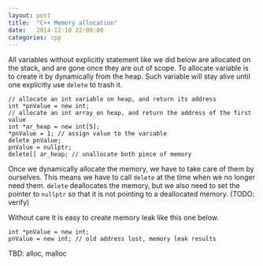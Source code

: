```yaml
---
layout: post
title:  "C++ Memory allocation"
date:   2014-12-10 22:00:00
categories: cpp
---
```


All variables without explicitly statement like we did below are allocated on the stack, and are gone once they are out of scope. To allocate variable is to create it by dynamically from the heap. Such variable will stay alive until one explicitly use `delete` to trash it.
	
	// allocate an int variable on heap, and return its address
    int *pnValue = new int;
	// allocate an int array on heap, and return the address of the first value
	int *ar_heap = new int[5];
	*pnValue = 1; // assign value to the variable
    delete pnValue;
	pnValue = nullptr;
    delete[] ar_heap; // unallocate both piece of memory
	
Once we dynamically allocate the memory, we have to take care of them by ourselves. This means we have to call `delete` at the time when we no longer need them. `delete` deallocates the memory, but we also need to set the pointer to `nullptr` so that it is not pointing to a deallocated memory. (TODO: verify)

Without care it is easy to create memory leak like this one below.

	int *pnValue = new int;
	pnValue = new int; // old address lost, memory leak results
	
TBD: alloc, malloc